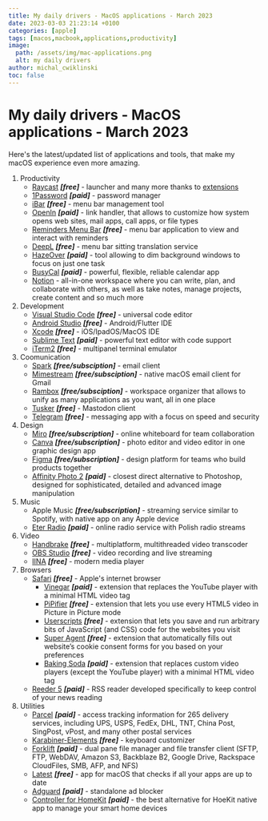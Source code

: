 ```yaml
---
title: My daily drivers - MacOS applications - March 2023
date: 2023-03-03 21:23:14 +0100
categories: [apple]
tags: [macos,macbook,applications,productivity]
image:
  path: /assets/img/mac-applications.png
  alt: my daily drivers
author: michal_cwiklinski
toc: false
---
```


# My daily drivers - MacOS applications - March 2023

Here's the latest/updated list of applications and tools, that make my macOS experience even more amazing.

1. Productivity
    - [Raycast](https://www.raycast.com) ***[free]*** - launcher and many more thanks to [extensions](https://www.raycast.com/store)
    - [1Password](https://1password.com) ***[paid]*** - password manager
    - [iBar](https://apps.apple.com/us/app/ibar-menubar-icon-control-tool/id6443843900) ***[free]*** - menu bar management tool
    - [OpenIn](https://apps.apple.com/us/app/openin-advanced-link-handler/id1547147101) ***[paid]*** - link handler, that allows to customize how system opens web sites, mail apps, call apps, or file types
    - [Reminders Menu Bar](https://github.com/DamascenoRafael/reminders-menubar/releases) ***[free]*** - menu bar application to view and interact with reminders
    - [DeepL](https://www.deepl.com/en/macos-app) ***[free]*** - menu bar sitting translation service
    - [HazeOver](https://apps.apple.com/us/app/hazeover-distraction-dimmer/id430798174) ***[paid]*** - tool allowing to dim background windows to focus on just one task 
    - [BusyCal](https://apps.apple.com/us/app/busycal-calendar-reminders/id1173663647) ***[paid]*** - powerful, flexible, reliable calendar app
    - [Notion](https://notion.so) - all-in-one workspace where you can write, plan, and collaborate with others, as well as take notes, manage projects, create content and so much more
2. Development
    - [Visual Studio Code](https://github.com/Microsoft/vscode) ***[free]*** - universal code editor
    - [Android Studio]() ***[free]*** - Android/Flutter IDE
    - [Xcode](https://apps.apple.com/us/app/xcode/id497799835?l=pl&mt=12) ***[free]*** - iOS/IpadOS/MacOS IDE
    - [Sublime Text](https://www.sublimetext.com) ***[paid]*** - powerful text editor with code support
    - [iTerm2](https://iterm2.com/) ***[free]*** - multipanel terminal emulator
3. Coomunication
    - [Spark](https://apps.apple.com/us/app/spark-mail-email-by-readdle/id997102246) ***[free/subsciption]*** - email client
    - [Mimestream](https://mimestream.com) ***[free/subsciption]*** - native macOS email client for Gmail
    - [Rambox](https://rambox.app) ***[free/subsciption]*** - workspace organizer that allows to unify as many applications as you want, all in one place
    - [Tusker]() ***[free]*** - Mastodon client
    - [Telegram](https://apps.apple.com/us/app/telegram-messenger/id686449807) ***[free]*** - messaging app with a focus on speed and security
4. Design
    - [Miro](https://apps.apple.com/us/app/miro-online-whiteboard/id1180074773) ***[free/subscription]*** - online whiteboard for team collaboration
    - [Canva](https://apps.apple.com/us/app/canva-projektuj-i-edytuj/id897446215) ***[free/subscription]*** - photo editor and video editor in one graphic design app
    - [Figma](https://apps.apple.com/us/app/figma-and-figjam/id1152747299) ***[free/subscription]*** - design platform for teams who build products together
    - [Affinity Photo 2](https://affinity.serif.com/en-gb/photo/) ***[paid]*** - closest direct alternative to Photoshop, designed for sophisticated, detailed and advanced image manipulation
5. Music
    - Apple Music ***[free/subscription]*** - streaming service similar to Spotify, with native app on any Apple device
    - [Eter Radio](https://apps.apple.com/us/app/eter/id1523221566) ***[paid]*** - online radio service with Polish radio streams
6. Video
    - [Handbrake](https://handbrake.fr) ***[free]*** - multiplatform, multithreaded video transcoder
    - [OBS Studio](https://obsproject.com) ***[free]*** - video recording and live streaming
    - [IINA](https://iina.io) ***[free]*** - modern media player
7. Browsers
    - [Safari](https://www.apple.com/safari/) ***[free]*** - Apple's internet browser
        - [Vinegar](https://apps.apple.com/us/app/vinegar-tube-cleaner/id1591303229) ***[paid]*** - extension that replaces the YouTube player with a minimal HTML video tag
        - [PiPifier](https://apps.apple.com/us/app/pipifier/id1160374471) ***[free]*** - extension that lets you use every HTML5 video in Picture in Picture mode
        - [Userscripts](https://apps.apple.com/us/app/userscripts/id1463298887) ***[free]*** - extension that lets you save and run arbitrary bits of JavaScript (and CSS) code for the websites you visit
        - [Super Agent](https://apps.apple.com/us/app/super-agent-for-safari/id1568262835) ***[free]*** - extension that automatically fills out website’s cookie consent forms for you based on your preferences
        - [Baking Soda](https://apps.apple.com/us/app/baking-soda-tube-cleaner/id1601151613) ***[paid]*** - extension that replaces custom video players (except the YouTube player) with a minimal HTML video tag
    - [Reeder 5](https://apps.apple.com/us/app/reeder-5/id1529445840) ***[paid]*** - RSS reader developed specifically to keep control of your news reading
8. Utilities
    - [Parcel](https://apps.apple.com/us/app/parcel-delivery-tracking/id639968404?mt=12) ***[paid]*** - access tracking information for 265 delivery services, including UPS, USPS, FedEx, DHL, TNT, China Post, SingPost, vPost, and many other postal services
    - [Karabiner-Elements](https://karabiner-elements.pqrs.org/) ***[free]*** - keyboard customizer
    - [Forklift](https://binarynights.com) ***[paid]*** - dual pane file manager and file transfer client (SFTP, FTP, WebDAV, Amazon S3, Backblaze B2, Google Drive, Rackspace CloudFiles, SMB, AFP, and NFS)
    - [Latest](https://github.com/mangerlahn/Latest/releases) ***[free]*** - app for macOS that checks if all your apps are up to date
    - [Adguard](https://adguard.com/en/adguard-mac/overview.html) ***[paid]*** - standalone ad blocker
    - [Controller for HomeKit](https://apps.apple.com/us/app/controller-for-homekit/id1198176727) ***[paid]*** - the best alternative for HoeKit native app to manage your smart home devices